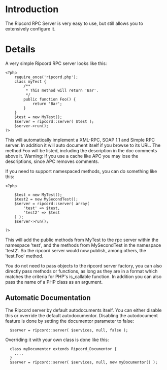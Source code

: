 # Introduction #

The Ripcord RPC Server is very easy to use, but still allows you to extensively configure it.

# Details #

A very simple Ripcord RPC server looks like this:

```
<?php
    require_once('ripcord.php');
    class myTest {
        /**
         * This method will return 'Bar'.
         */
        public function Foo() {
            return 'Bar';
        }
    }
    $test = new MyTest();
    $server = ripcord::server( $test );
    $server->run();
?>
```

This will automatically implement a XML-RPC, SOAP 1.1 and Simple RPC server. In addition it will auto document itself if you browse to its URL. The method Foo will be listed, including the description in the doc comments above it. Warning: if you use a cache like APC you may lose the descriptions, since APC removes comments.

If you need to support namespaced methods, you can do something like this:

```
<?php

    $test = new MyTest();
    $test2 = new MySecondTest();
    $server = ripcord::server( array( 
        'test' => $test,
        'test2' => $test
    ) );
    $server->run();

?>
```

This will add the public methods from MyTest to the rpc server within the namespace 'test', and the methods from MySecondTest in the namespace 'test2'. So the ripcord server would now publish, among others, the 'test.Foo' method.

You do not need to pass objects to the ripcord server factory, you can also directly pass methods or functions, as long as they are in a format which matches the criteria for PHP's is\_callable function. In addition you can also pass the name of a PHP class as an argument.

## Automatic Documentation ##

The Ripcord server by default autodocuments itself. You can either disable this or override the default autodocumentor. Disabling the autodocument feature is done by setting the documentor parameter to false:
```
  $server = ripcord::server( $services, null, false );
```

Overriding it with your own class is done like this:
```
  class myDocumentor extends Ripcord_Documentor {
    ....
  }
  $server = ripcord::server( $services, null, new myDocumentor() );
```